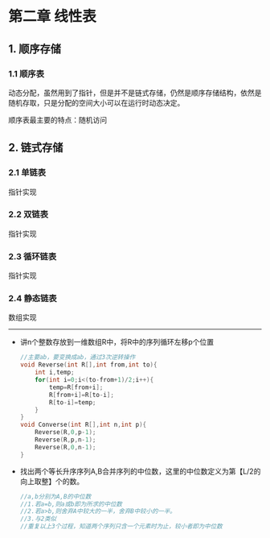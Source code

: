 # 第二章 线性表

## 1. 顺序存储

### 1.1 顺序表

动态分配，虽然用到了指针，但是并不是链式存储，仍然是顺序存储结构，依然是随机存取，只是分配的空间大小可以在运行时动态决定。

顺序表最主要的特点：随机访问

## 2. 链式存储

### 2.1 单链表

指针实现

### 2.2 双链表

指针实现

### 2.3 循环链表

指针实现

### 2.4 静态链表

数组实现



---

- 讲n个整数存放到一维数组R中，将R中的序列循环左移p个位置

  ```c
  //主要ab，要变换成ab，通过3次逆转操作
  void Reverse(int R[],int from,int to){
      int i,temp;
      for(int i=0;i<(to-from+1)/2;i++){
          temp=R[from+i];
          R[from+i]=R[to-i];
          R[to-i]=temp;
      }
  }
  void Converse(int R[],int n,int p){
      Reverse(R,0,p-1);
      Reverse(R,p,n-1);
      Reverse(R,0,n-1);
  }
  ```

- 找出两个等长升序序列A,B合并序列的中位数，这里的中位数定义为第【L/2的向上取整】个的数。

  ```c
  //a,b分别为A,B的中位数
  //1.若a=b,则a或b即为所求的中位数
  //2.若a>b,则舍弃A中较大的一半，舍弃B中较小的一半。
  //3.与2类似
  //重复以上3个过程，知道两个序列只含一个元素时为止，较小者即为中位数
  
  ```

  